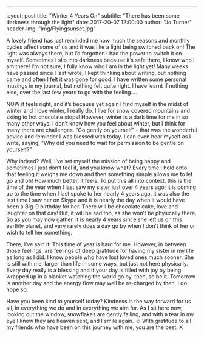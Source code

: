 ---
layout:     post
title:      "Winter 4 Years On"
subtitle:   "There has been some darkness through the light"
date:       2017-20-07 12:00:00
author:     "Jo Turner"
header-img: "img/Flyingsunset.jpg"

A lovely friend has just reminded me how much the seasons and monthly cycles affect some of us and it was like a light being switched back on! The light was always there, but I’d forgotten I had the power to switch it on myself. Sometimes I slip into darkness because it’s safe there, I know who I am there! I’m not sure, I fully know who I am in the light yet! Many weeks have passed since I last wrote, I kept thinking about writing, but nothing came and often I felt it was gone for good. I have written some personal musings in my journal, but nothing felt quite right. I have learnt if nothing else, over the last few years to go with the feeling….

NOW it feels right, and it’s because yet again I find myself in the midst of winter and I love winter, I really do. I live for snow covered mountains and skiing to hot chocolate stops! However, winter is a dark time for me in so many other ways. I don’t know how you feel about winter, but I think for many there are challenges. “Go gently on yourself” - that was the wonderful advice and reminder I was blessed with today. I can even hear myself as I write, saying, “Why did you need to wait for permission to be gentle on yourself?” 

Why indeed? Well, I’ve set myself the mission of being happy and sometimes I just don’t feel it, and you know what? Every time I hold onto that feeling it weighs me down and then something simple allows me to let go and oh! How much better, it feels. To put this all into context, this is the time of the year when I last saw my sister just over 4 years ago; it is coming up to the time when I last spoke to her nearly 4 years ago, it was also the last time I saw her on Skype and it is nearly the day when it would have been a Big-0 birthday for her. There will be chocolate cake, love and laughter on that day! But, it will be sad too, as she won’t be physically there. So as you may now gather, it is nearly 4 years since she left us on this earthly planet, and very rarely does a day go by when I don’t think of her or wish to tell her something. 

There, I’ve said it! This time of year is hard for me. However, in between those feelings, are feelings of deep gratitude for having my sister in my life as long as I did. I know people who have lost loved ones much sooner. She is still with me, larger than life in some ways, but just not here physically. Every day really is a blessing and if your day is filled with joy by being wrapped up in a blanket watching the world go by, then, so be it. Tomorrow is another day and the energy flow may well be re-charged by then, I do hope so.  

Have you been kind to yourself today? Kindness is the way forward for us all, in everything we do and in everything we aim for. As I sit here now, looking out the window, snowflakes are gently falling, and with a tear in my eye I know they are heaven sent, and I smile again. ☺ With gratitude to all my friends who have been on this journey with me, you are the best. X 

